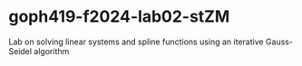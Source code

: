 # goph419-f2024-lab02-stZM
Lab on solving linear systems and spline functions using an iterative Gauss-Seidel algorithm
